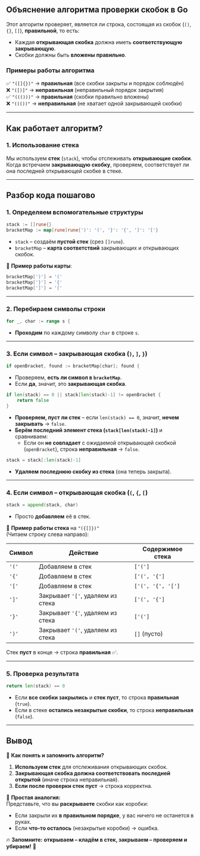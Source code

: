 ## **Объяснение алгоритма проверки скобок в Go**
Этот алгоритм проверяет, является ли строка, состоящая из скобок (`()`, `{}`, `[]`), **правильной**, то есть:
- Каждая **открывающая скобка** должна иметь **соответствующую закрывающую**.
- Скобки должны быть **вложены правильно**.

### **Примеры работы алгоритма**
✅ `"([]{})"` → **правильная** (все скобки закрыты и порядок соблюдён)  
❌ `"([)]"` → **неправильная** (неправильный порядок закрытия)  
✅ `"((()))"` → **правильная** (скобки правильно вложены)  
❌ `"((())"` → **неправильная** (не хватает одной закрывающей скобки)  

---

## **Как работает алгоритм?**

### **1. Использование стека**
Мы используем **стек** (`stack`), чтобы отслеживать **открывающие скобки**.  
Когда встречаем **закрывающую скобку**, проверяем, соответствует ли она последней открывающей скобке в стеке.

---

## **Разбор кода пошагово**

### **1. Определяем вспомогательные структуры**
```go
stack := []rune{}
bracketMap := map[rune]rune{')': '(', '}': '{', ']': '['}
```
- `stack` – создаём **пустой стек** (срез `[]rune`).
- `bracketMap` – **карта соответствий** закрывающих и открывающих скобок.

📌 **Пример работы карты**:
```go
bracketMap[')'] → '('
bracketMap['}'] → '{'
bracketMap[']'] → '['
```

---

### **2. Перебираем символы строки**
```go
for _, char := range s {
```
- **Проходим** по каждому символу `char` в строке `s`.

---

### **3. Если символ – закрывающая скобка (`)`, `]`, `}`)**
```go
if openBracket, found := bracketMap[char]; found {
```
- Проверяем, **есть ли символ в `bracketMap`**.
- Если **да**, значит, это **закрывающая скобка**.

```go
if len(stack) == 0 || stack[len(stack)-1] != openBracket {
	return false
}
```
- **Проверяем, пуст ли стек** – если `len(stack) == 0`, значит, **нечем закрывать** → `false`.
- **Берём последний элемент стека (`stack[len(stack)-1]`)** и сравниваем:
  - Если он **не совпадает** с ожидаемой открывающей скобкой (`openBracket`), строка **неправильная** → `false`.

```go
stack = stack[:len(stack)-1]
```
- **Удаляем последнюю скобку из стека** (она теперь закрыта).

---

### **4. Если символ – открывающая скобка (`(`, `{`, `[`)**
```go
stack = append(stack, char)
```
- Просто **добавляем** её в стек.

📌 **Пример работы стека** на `"({[]})"`  
(Читаем строку слева направо):

| Символ  | Действие                     | Содержимое стека  |
|---------|------------------------------|-------------------|
| `'('`   | Добавляем в стек              | `['(']`          |
| `'{'`   | Добавляем в стек              | `['(', '{']`     |
| `'['`   | Добавляем в стек              | `['(', '{', '[']`|
| `']'`   | Закрывает `'['`, удаляем из стека | `['(', '{']`     |
| `'}'`   | Закрывает `'{'`, удаляем из стека | `['(']`          |
| `')'`   | Закрывает `'('`, удаляем из стека | `[]` (пусто)     |

Стек **пуст** в конце → строка **правильная** ✅.

---

### **5. Проверка результата**
```go
return len(stack) == 0
```
- Если **все скобки закрылись** и **стек пуст**, то строка **правильная** (`true`).
- Если в стеке **остались незакрытые скобки**, то строка **неправильная** (`false`).

---

## **Вывод**
📌 **Как понять и запомнить алгоритм?**
1. **Используем стек** для отслеживания открывающих скобок.
2. **Закрывающая скобка должна соответствовать последней открытой** (иначе строка неправильная).
3. **Если после проверки стек пуст** → строка корректна.

🔹 **Простая аналогия:**  
Представьте, что вы **раскрываете** скобки как коробки:  
- Если закрыли их **в правильном порядке**, у вас ничего не останется в руках.
- Если **что-то осталось** (незакрытые коробки) → ошибка.

🔥 **Запомните:** **открываем – кладём в стек, закрываем – проверяем и убираем!** 🚀